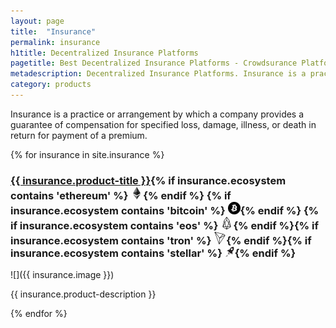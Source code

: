 ```yaml
---
layout: page
title:  "Insurance"
permalink: insurance
h1title: Decentralized Insurance Platforms
pagetitle: Best Decentralized Insurance Platforms - Crowdsurance Platforms
metadescription: Decentralized Insurance Platforms. Insurance is a practice or arrangement by which a company provides a guarantee of compensation for specified loss, damage, illness, or death in return for payment of a premium.
category: products
---
```


Insurance is a practice or arrangement by which a company provides a guarantee of compensation for specified loss, damage, illness, or death in return for payment of a premium.

{% for insurance in site.insurance %}
### <a href="{{ insurance.product-url }}">{{ insurance.product-title }}</a>{% if insurance.ecosystem contains 'ethereum' %} ![](images/ether.png "Built on Ethereum or related to Ethereum ecosystem"){% endif %} {% if insurance.ecosystem contains 'bitcoin' %} ![](/images/btc.png "Using Bitcoin ecosystem"){% endif %} {% if insurance.ecosystem contains 'eos' %} ![](/images/eos.png "Built on EOS or related to EOS ecosystem"){% endif %}{% if insurance.ecosystem contains 'tron' %} ![](/images/tron.png "Built on Tron or related to Tron ecosystem"){% endif %}{% if insurance.ecosystem contains 'stellar' %} ![](/images/stellar.png "Built on Stellar or related to Stellar ecosystem"){% endif %}

![]({{ insurance.image }})

{{ insurance.product-description }}

{% endfor %}
